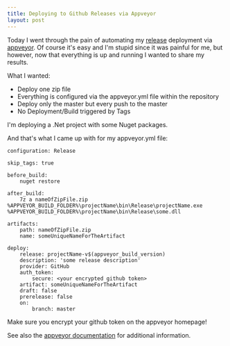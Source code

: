 ```yaml
---
title: Deploying to Github Releases via Appveyor
layout: post
---
```


Today I went through the pain of automating my [release](https://help.github.com/categories/releases/) deployment via [appveyor](https://www.appveyor.com/). Of course it's easy and I'm stupid since it was painful for me, but however, now that everything is up and running I wanted to share my results.

What I wanted:
* Deploy one zip file
* Everything is configured via the appveyor.yml file within the repository
* Deploy only the master but every push to the master
* No Deployment/Build triggered by Tags

I'm deploying a .Net project with some Nuget packages.

And that's what I came up with for my appveyor.yml file:

````
configuration: Release

skip_tags: true

before_build:
    nuget restore
 
after_build:
    7z a nameOfZipFile.zip %APPVEYOR_BUILD_FOLDER%\projectName\bin\Release\projectName.exe %APPVEYOR_BUILD_FOLDER%\projectName\bin\Release\some.dll
 
artifacts: 
    path: nameOfZipFile.zip
    name: someUniqueNameForTheArtifact
    
deploy:
    release: projectName-v$(appveyor_build_version)
    description: 'some release description'
    provider: GitHub
    auth_token:
        secure: <your encrypted github token>
    artifact: someUniqueNameForTheArtifact
    draft: false
    prerelease: false
    on:
        branch: master
````

Make sure you encrypt your github token on the appveyor homepage!

See also the [appveyor documentation](https://www.appveyor.com/docs/deployment/) for additional information.